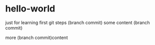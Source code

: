 # hello-world
just for learning first git steps
(branch commit)
some content (branch commit)

more (branch commit)content
